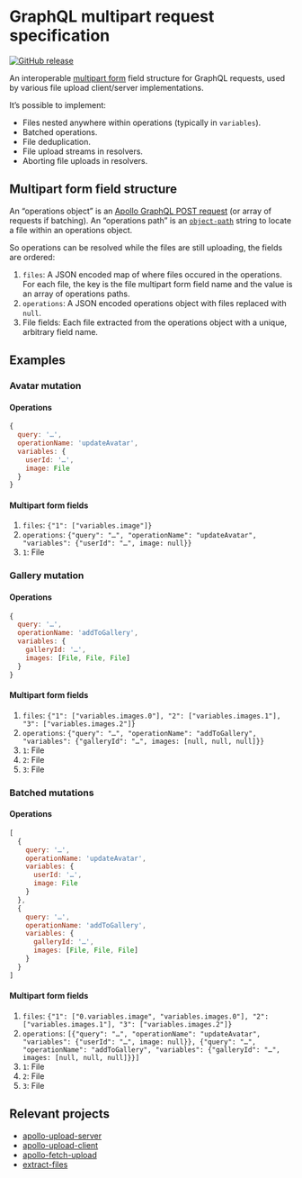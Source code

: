 # GraphQL multipart request specification

[![GitHub release](https://img.shields.io/github/release/qubyte/graphql-multipart-request-spec.svg)](https://github.com/jaydenseric/graphql-multipart-request-spec/releases)

An interoperable [multipart form](https://tools.ietf.org/html/rfc7578) field structure for GraphQL requests, used by various file upload client/server implementations.

It’s possible to implement:

- Files nested anywhere within operations (typically in `variables`).
- Batched operations.
- File deduplication.
- File upload streams in resolvers.
- Aborting file uploads in resolvers.

## Multipart form field structure

An “operations object” is an [Apollo GraphQL POST request](https://www.apollographql.com/docs/apollo-server/requests.html#postRequests) (or array of requests if batching). An “operations path” is an [`object-path`](https://npm.im/object-path) string to locate a file within an operations object.

So operations can be resolved while the files are still uploading, the fields are ordered:

1. `files`: A JSON encoded map of where files occured in the operations. For each file, the key is the file multipart form field name and the value is an array of operations paths.
2. `operations`: A JSON encoded operations object with files replaced with `null`.
3. File fields: Each file extracted from the operations object with a unique, arbitrary field name.

## Examples

### Avatar mutation

#### Operations

```js
{
  query: '…',
  operationName: 'updateAvatar',
  variables: {
    userId: '…',
    image: File
  }
}
```

#### Multipart form fields

1. `files`: `{"1": ["variables.image"]}`
2. `operations`: `{"query": "…", "operationName": "updateAvatar", "variables": {"userId": "…", image: null}}`
3. `1`: File

### Gallery mutation

#### Operations

```js
{
  query: '…',
  operationName: 'addToGallery',
  variables: {
    galleryId: '…',
    images: [File, File, File]
  }
}
```

#### Multipart form fields

1. `files`: `{"1": ["variables.images.0"], "2": ["variables.images.1"], "3": ["variables.images.2"]}`
2. `operations`: `{"query": "…", "operationName": "addToGallery", "variables": {"galleryId": "…", images: [null, null, null]}}`
3. `1`: File
4. `2`: File
5. `3`: File

### Batched mutations

#### Operations

```js
[
  {
    query: '…',
    operationName: 'updateAvatar',
    variables: {
      userId: '…',
      image: File
    }
  },
  {
    query: '…',
    operationName: 'addToGallery',
    variables: {
      galleryId: '…',
      images: [File, File, File]
    }
  }
]
```

#### Multipart form fields

1. `files`: `{"1": ["0.variables.image", "variables.images.0"], "2": ["variables.images.1"], "3": ["variables.images.2"]}`
2. `operations`: `[{"query": "…", "operationName": "updateAvatar", "variables": {"userId": "…", image: null}}, {"query": "…", "operationName": "addToGallery", "variables": {"galleryId": "…", images: [null, null, null]}}]`
3. `1`: File
4. `2`: File
5. `3`: File

## Relevant projects

- [apollo-upload-server](https://npm.im/apollo-upload-server)
- [apollo-upload-client](https://npm.im/apollo-upload-client)
- [apollo-fetch-upload](https://npm.im/apollo-fetch-upload)
- [extract-files](https://npm.im/extract-files)
